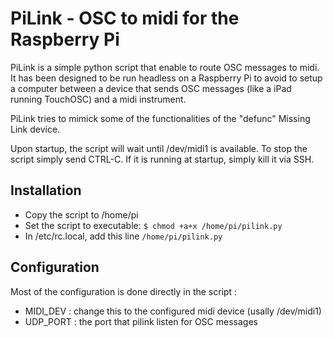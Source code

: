 PiLink - OSC to midi for the Raspberry Pi
=========================================

PiLink is a simple python script that enable to route OSC messages to midi. It has been designed to be run headless on a Raspberry Pi to avoid to setup a computer between a device that sends OSC messages (like a iPad running TouchOSC) and a midi instrument.

PiLink tries to mimick some of the functionalities of the "defunc" Missing Link device.

Upon startup, the script will wait until /dev/midi1 is available. To stop the script simply send CTRL-C. If it is running at startup, simply kill it via SSH.

Installation
------------

* Copy the script to /home/pi
* Set the script to executable: ```$ chmod +a+x /home/pi/pilink.py```
* In /etc/rc.local, add this line ```/home/pi/pilink.py```

Configuration
-------------
Most of the configuration is done directly in the script :

* MIDI_DEV : change this to the configured midi device (usally /dev/midi1)
* UDP_PORT : the port that pilink listen for OSC messages

	
	
